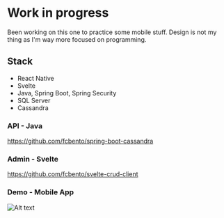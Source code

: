 # Work in progress

Been working on this one to practice some mobile stuff. Design is not my thing as I'm way more focused on programming.

## Stack
- React Native
- Svelte
- Java, Spring Boot, Spring Security
- SQL Server
- Cassandra 

### API - Java
https://github.com/fcbento/spring-boot-cassandra

### Admin - Svelte
https://github.com/fcbento/svelte-crud-client

### Demo - Mobile App

![Alt text](app.gif)